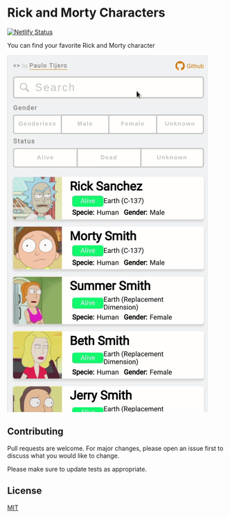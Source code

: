 # Rick and Morty Characters

[![Netlify Status](https://api.netlify.com/api/v1/badges/983530e9-a9fb-4cd8-9a14-97f0bd08bc52/deploy-status)](https://app.netlify.com/sites/react-rick-morty/deploys)

You can find your favorite Rick and Morty character

![](/public/react-list.gif)

## Contributing

Pull requests are welcome. For major changes, please open an issue first to discuss what you would like to change.

Please make sure to update tests as appropriate.

## License

[MIT](/LICENSE)
